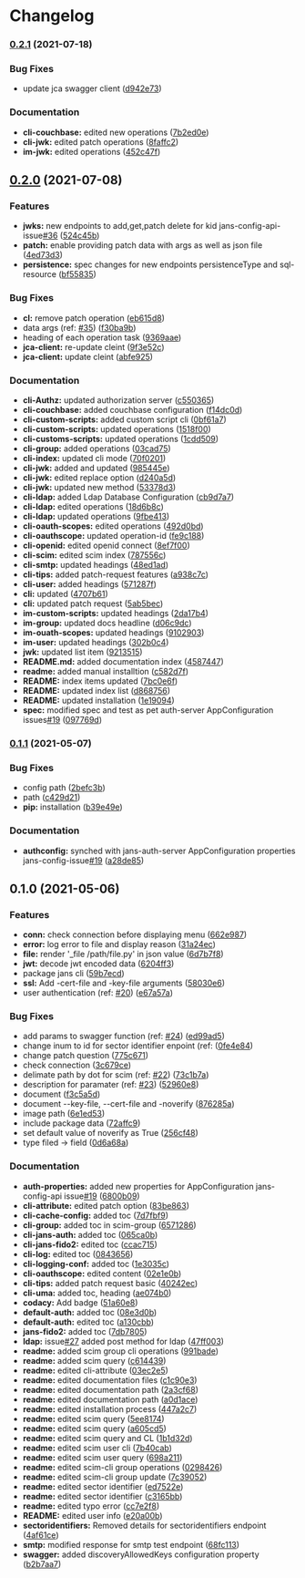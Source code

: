 # Changelog

### [0.2.1](https://www.github.com/JanssenProject/jans-cli/compare/v0.2.0...v0.2.1) (2021-07-18)


### Bug Fixes

* update jca swagger client ([d942e73](https://www.github.com/JanssenProject/jans-cli/commit/d942e73378168e984406faca7cc5ac5f7632dcee))


### Documentation

* **cli-couchbase:** edited new operations ([7b2ed0e](https://www.github.com/JanssenProject/jans-cli/commit/7b2ed0e331f162aa2181fdf7ecef378483808024))
* **cli-jwk:** edited patch operations ([8faffc2](https://www.github.com/JanssenProject/jans-cli/commit/8faffc2708cb1c43191397c49f4a8c74cfe5a60e))
* **im-jwk:** edited operations ([452c47f](https://www.github.com/JanssenProject/jans-cli/commit/452c47f749ba34c86f0205494f231807ea8e9977))

## [0.2.0](https://www.github.com/JanssenProject/jans-cli/compare/v0.1.1...v0.2.0) (2021-07-08)


### Features

* **jwks:** new endpoints to add,get,patch delete for kid jans-config-api-issue[#36](https://www.github.com/JanssenProject/jans-cli/issues/36) ([524c45b](https://www.github.com/JanssenProject/jans-cli/commit/524c45b12d049b6e0ea7845864dd7fa2e24e66c7))
* **patch:** enable providing patch data with args as well as json file ([4ed73d3](https://www.github.com/JanssenProject/jans-cli/commit/4ed73d39f9e7ce8aee86ccd9535abb72e842b4cb))
* **persistence:** spec changes for new endpoints persistenceType and sql-resource ([bf55835](https://www.github.com/JanssenProject/jans-cli/commit/bf55835b6ef556e6b3d02ade4b8074652640338c))


### Bug Fixes

* **cl:** remove patch operation ([eb615d8](https://www.github.com/JanssenProject/jans-cli/commit/eb615d866fc161ef4b4ea5e3a8bb5c4e28d0afa4))
* data args (ref: [#35](https://www.github.com/JanssenProject/jans-cli/issues/35)) ([f30ba9b](https://www.github.com/JanssenProject/jans-cli/commit/f30ba9bf58fd221ffbb5a5e5d988c289d2df08d5))
* heading of each operation task ([9369aae](https://www.github.com/JanssenProject/jans-cli/commit/9369aaed54011d06c95d0900d9bca2d193b67caf))
* **jca-client:** re-update cleint ([9f3e52c](https://www.github.com/JanssenProject/jans-cli/commit/9f3e52c00ae690be4125f13823fb92ca7438d6f9))
* **jca-client:** update cleint ([abfe925](https://www.github.com/JanssenProject/jans-cli/commit/abfe925e7b85a01599b84e8254946128a9c39129))


### Documentation

* **cli-Authz:** updated authorization server ([c550365](https://www.github.com/JanssenProject/jans-cli/commit/c550365bcd6a28646bcea4c9b8b6dcc703aa1afa))
* **cli-couchbase:** added couchbase configuration ([f14dc0d](https://www.github.com/JanssenProject/jans-cli/commit/f14dc0d2adf41644949b5c1f96aae5af66da20e0))
* **cli-custom-scripts:** added custom script cli ([0bf61a7](https://www.github.com/JanssenProject/jans-cli/commit/0bf61a7ffae7c362ba80161dfc21a42bf3ff9656))
* **cli-custom-scripts:** updated operations ([1518f00](https://www.github.com/JanssenProject/jans-cli/commit/1518f00f26de22bf78901860576c2b8e474bc294))
* **cli-customs-scripts:** updated operations ([1cdd509](https://www.github.com/JanssenProject/jans-cli/commit/1cdd50965ee79fd9d23eb6d4e09be9dd9f4181ec))
* **cli-group:** added operations ([03cad75](https://www.github.com/JanssenProject/jans-cli/commit/03cad75a7679f26ea3827a04294fb0ea31dde8aa))
* **cli-index:** updated cli mode ([70f0201](https://www.github.com/JanssenProject/jans-cli/commit/70f02014406eb09a73fd4febfaccad6340701b80))
* **cli-jwk:** added and updated ([985445e](https://www.github.com/JanssenProject/jans-cli/commit/985445e3eb5d2cbfd90898be8bb1ad1170db81b6))
* **cli-jwk:** edited replace option ([d240a5d](https://www.github.com/JanssenProject/jans-cli/commit/d240a5d1c0aeabc189e309d2191008cf5be6853e))
* **cli-jwk:** updated new method ([53378d3](https://www.github.com/JanssenProject/jans-cli/commit/53378d3f39dabba822e33b3080eb425e419bedaf))
* **cli-ldap:** added Ldap Database Configuration ([cb9d7a7](https://www.github.com/JanssenProject/jans-cli/commit/cb9d7a76697a203ab3fafe1b2360796c5676a476))
* **cli-ldap:** edited operations ([18d6b8c](https://www.github.com/JanssenProject/jans-cli/commit/18d6b8c2037ced6a7ddcbe653e26b982ecf289f3))
* **cli-ldap:** updated operations ([9fbe413](https://www.github.com/JanssenProject/jans-cli/commit/9fbe413a4c6f88461a2327e7c60b3422eef67ef1))
* **cli-oauth-scopes:** edited operations ([492d0bd](https://www.github.com/JanssenProject/jans-cli/commit/492d0bdd1f27c6e8b1395c7e4faa7a1a5f9e30c3))
* **cli-oauthscope:** updated operation-id ([fe9c188](https://www.github.com/JanssenProject/jans-cli/commit/fe9c18869a6482d9453f0a62c3a8411246ee4d03))
* **cli-openid:** edited openid connect ([8ef7f00](https://www.github.com/JanssenProject/jans-cli/commit/8ef7f0012505aca05bc31a57adf1667eea4689b5))
* **cli-scim:** edited scim index ([787556c](https://www.github.com/JanssenProject/jans-cli/commit/787556c12ccc9a915f8a287106b11749adec628d))
* **cli-smtp:** updated headings ([48ed1ad](https://www.github.com/JanssenProject/jans-cli/commit/48ed1ad6959ce5870b821199df660e6f4ed6bfee))
* **cli-tips:** added patch-request features ([a938c7c](https://www.github.com/JanssenProject/jans-cli/commit/a938c7ca307ed9ba412067dec81088fc4c1ac033))
* **cli-user:** added headings ([571287f](https://www.github.com/JanssenProject/jans-cli/commit/571287f319b10e93cb7fdd4c22fcafed414a31cd))
* **cli:** updated ([4707b61](https://www.github.com/JanssenProject/jans-cli/commit/4707b617e23e74294250436e60e790ccb3460ea3))
* **cli:** updated patch request ([5ab5bec](https://www.github.com/JanssenProject/jans-cli/commit/5ab5becf623999d010954a899edec8e9da90a27a))
* **im-custom-scripts:** updated headings ([2da17b4](https://www.github.com/JanssenProject/jans-cli/commit/2da17b4b43c4773b3f740f0967c8b2947e9d9a28))
* **im-group:** updated docs headline ([d06c9dc](https://www.github.com/JanssenProject/jans-cli/commit/d06c9dce9e11ae4002f6223959dd638d176f1668))
* **im-ouath-scopes:** updated headings ([9102903](https://www.github.com/JanssenProject/jans-cli/commit/9102903b15a0edee54a29f4f33aeb05ea619ed8d))
* **im-user:** updated headings ([302b0c4](https://www.github.com/JanssenProject/jans-cli/commit/302b0c4616405e2b72f3fa8eb2b770c301539f64))
* **jwk:** updated list item ([9213515](https://www.github.com/JanssenProject/jans-cli/commit/9213515562337f9595e3e3584e27b69028668f3e))
* **README.md:** added documentation index ([4587447](https://www.github.com/JanssenProject/jans-cli/commit/4587447b1327437f54f604d29a228894f7545111))
* **readme:** added manual installtion ([c582d7f](https://www.github.com/JanssenProject/jans-cli/commit/c582d7f73d42f888798a6070b73c6986ffe4c481))
* **README:** index items updated ([7bc0e6f](https://www.github.com/JanssenProject/jans-cli/commit/7bc0e6f4aea430c7814644acdf99ab6c18da1a5e))
* **README:** updated index list ([d868756](https://www.github.com/JanssenProject/jans-cli/commit/d8687564ebbd6b086a58c859b67871818c4ec90a))
* **README:** updated installation ([1e19094](https://www.github.com/JanssenProject/jans-cli/commit/1e19094d1604b3d42f61ab6b41ac4244e1f6294d))
* **spec:** modified spec and test as pet auth-server AppConfiguration issues[#19](https://www.github.com/JanssenProject/jans-cli/issues/19) ([097769d](https://www.github.com/JanssenProject/jans-cli/commit/097769d7888e90bca5bae06cfda2159ae12cc23c))

### [0.1.1](https://www.github.com/JanssenProject/jans-cli/compare/v0.1.0...v0.1.1) (2021-05-07)


### Bug Fixes

* config path ([2befc3b](https://www.github.com/JanssenProject/jans-cli/commit/2befc3b1aeed3f5dea3646f2a0e32e5b56722c8c))
* path ([c429d21](https://www.github.com/JanssenProject/jans-cli/commit/c429d21c77d66e8657bb79031ca4bbe795baff9b))
* **pip:** installation ([b39e49e](https://www.github.com/JanssenProject/jans-cli/commit/b39e49ef43a7eb603fa64f85b63c41c6281b6ecf))


### Documentation

* **authconfig:** synched with jans-auth-server AppConfiguration properties jans-config-issue[#19](https://www.github.com/JanssenProject/jans-cli/issues/19) ([a28de85](https://www.github.com/JanssenProject/jans-cli/commit/a28de85eec90d35d2c6d526bb6e1fa7aca1b730d))

## 0.1.0 (2021-05-06)


### Features

* **conn:** check connection before displaying menu ([662e987](https://www.github.com/JanssenProject/jans-cli/commit/662e987aa91978cc70b1e5bd49ae0a69f01e4608))
* **error:** log error to file and display reason ([31a24ec](https://www.github.com/JanssenProject/jans-cli/commit/31a24ecddf18e5499db76b534fa0cbe662b8d425))
* **file:** render '_file /path/file.py' in json value ([6d7b7f8](https://www.github.com/JanssenProject/jans-cli/commit/6d7b7f87d631745ecd77b1a9745386cd23f4cea9))
* **jwt:** decode jwt encoded data ([6204ff3](https://www.github.com/JanssenProject/jans-cli/commit/6204ff3c8a1cd6e360ad45f1d63f9f6f6c9cafa6))
* package jans cli ([59b7ecd](https://www.github.com/JanssenProject/jans-cli/commit/59b7ecd8a48ffec0776e4d99cf75a2f58427e5a8))
* **ssl:** Add -cert-file and -key-file arguments ([58030e6](https://www.github.com/JanssenProject/jans-cli/commit/58030e673d6dc097c67c448bae7cf4e228e55186))
* user authentication (ref: [#20](https://www.github.com/JanssenProject/jans-cli/issues/20)) ([e67a57a](https://www.github.com/JanssenProject/jans-cli/commit/e67a57af1674fe10218463d1f66d60c9343c2c3a))


### Bug Fixes

* add params to swagger function (ref: [#24](https://www.github.com/JanssenProject/jans-cli/issues/24)) ([ed99ad5](https://www.github.com/JanssenProject/jans-cli/commit/ed99ad505319428563a24f543841eb3d16a77141))
* change inum to id for sector identifier enpoint (ref: ([0fe4e84](https://www.github.com/JanssenProject/jans-cli/commit/0fe4e84720344b4efa5dcabd1103e65a757c1dd5))
* change patch question ([775c671](https://www.github.com/JanssenProject/jans-cli/commit/775c671f2865ff650a4708f581bac84f4772a32a))
* check connection ([3c679ce](https://www.github.com/JanssenProject/jans-cli/commit/3c679ce425e0977791610e2e77fd0318b8df7fd9))
* delimate path by dot for scim (ref: [#22](https://www.github.com/JanssenProject/jans-cli/issues/22)) ([73c1b7a](https://www.github.com/JanssenProject/jans-cli/commit/73c1b7aea1a0460cfb93826098b5c55775464bf6))
* description for paramater (ref: [#23](https://www.github.com/JanssenProject/jans-cli/issues/23)) ([52960e8](https://www.github.com/JanssenProject/jans-cli/commit/52960e82b1253c937ba7ad2301135b2537c6959a))
* document ([f3c5a5d](https://www.github.com/JanssenProject/jans-cli/commit/f3c5a5d30c89b975da0b18064bab9bc955927c74))
* document --key-file, --cert-file and -noverify ([876285a](https://www.github.com/JanssenProject/jans-cli/commit/876285aedead55745adb43590a0771193e98b1ce))
* image path ([6e1ed53](https://www.github.com/JanssenProject/jans-cli/commit/6e1ed53cc7ed052d422b766245e9568c491fb8cc))
* include package data ([72affc9](https://www.github.com/JanssenProject/jans-cli/commit/72affc919842cf2e488e8c40101e82b61a865c65))
* set default value of noverify as True ([256cf48](https://www.github.com/JanssenProject/jans-cli/commit/256cf48ae6ff4eb8f02c5e9f777bb8118a3201ba))
* type filed -> field ([0d6a68a](https://www.github.com/JanssenProject/jans-cli/commit/0d6a68a42d5cfe322c13190d0ffc135be7f45952))


### Documentation

* **auth-properties:** added new properties for AppConfiguration jans-config-api issue[#19](https://www.github.com/JanssenProject/jans-cli/issues/19) ([6800b09](https://www.github.com/JanssenProject/jans-cli/commit/6800b092e0e528b54d6ed2648e72bbdf47354031))
* **cli-attribute:** edited patch option ([83be863](https://www.github.com/JanssenProject/jans-cli/commit/83be86382a508b0c6a14f607badcefeb113023af))
* **cli-cache-config:** added toc ([7d7fbf9](https://www.github.com/JanssenProject/jans-cli/commit/7d7fbf956e8217a52fc0c6fb1aea90a94d7e65ef))
* **cli-group:** added toc in scim-group ([6571286](https://www.github.com/JanssenProject/jans-cli/commit/6571286b88bac0ae6ee376dd0d123a70119d35f8))
* **cli-jans-auth:** added toc ([065ca0b](https://www.github.com/JanssenProject/jans-cli/commit/065ca0b057132fac7023ce470567f074afb2220d))
* **cli-jans-fido2:** edited toc ([ccac715](https://www.github.com/JanssenProject/jans-cli/commit/ccac71546981a934d0f7a795576179561bcbba1f))
* **cli-log:** edited toc ([0843656](https://www.github.com/JanssenProject/jans-cli/commit/08436568e7eb33471618a12f446ea825a2954ab5))
* **cli-logging-conf:** added toc ([1e3035c](https://www.github.com/JanssenProject/jans-cli/commit/1e3035cc11007055cddca82f01f590a0cd2658bb))
* **cli-oauthscope:** edited content ([02e1e0b](https://www.github.com/JanssenProject/jans-cli/commit/02e1e0b282ddced55769557c73faa14a5fa83104))
* **cli-tips:** added patch request basic ([40242ec](https://www.github.com/JanssenProject/jans-cli/commit/40242ec0e97971276180e9b30d684bedc3df253d))
* **cli-uma:** added toc, heading ([ae074b0](https://www.github.com/JanssenProject/jans-cli/commit/ae074b0548450d489a17969123962ce62df2ce72))
* **codacy:** Add badge ([51a60e8](https://www.github.com/JanssenProject/jans-cli/commit/51a60e8b06aacf217fef1469220266abd6bd1e0a))
* **default-auth:** added toc ([08e3d0b](https://www.github.com/JanssenProject/jans-cli/commit/08e3d0b066b611641243872855e885b49a8c4a27))
* **default-auth:** edited toc ([a130cbb](https://www.github.com/JanssenProject/jans-cli/commit/a130cbb82dad4142bf83d470bbb6d813110416a0))
* **jans-fido2:** added toc ([7db7805](https://www.github.com/JanssenProject/jans-cli/commit/7db7805364fb09411435293d8856d29dbb0d8aea))
* **ldap:** issue[#27](https://www.github.com/JanssenProject/jans-cli/issues/27) added post method for ldap ([47ff003](https://www.github.com/JanssenProject/jans-cli/commit/47ff0032935b8c6429d436bd98ea344b76189e1e))
* **readme:** added scim group cli operations ([991bade](https://www.github.com/JanssenProject/jans-cli/commit/991badeabac6b67bf22ab736a1bc9d4408fd5f88))
* **readme:** added scim query ([c614439](https://www.github.com/JanssenProject/jans-cli/commit/c614439482a348aedf7560795c025fe9e63e9e2a))
* **readme:** edited cli-attribute ([03ec2e5](https://www.github.com/JanssenProject/jans-cli/commit/03ec2e54b6aafde8fb60030c2279c339a017bb87))
* **readme:** edited documentation files ([c1c90e3](https://www.github.com/JanssenProject/jans-cli/commit/c1c90e3274a9816e3549dcb06b542b1ec916c1c1))
* **readme:** edited documentation path ([2a3cf68](https://www.github.com/JanssenProject/jans-cli/commit/2a3cf68ab3900b93d9c7be47885629a4744bb8c1))
* **readme:** edited documentation path ([a0d1ace](https://www.github.com/JanssenProject/jans-cli/commit/a0d1acea71fb12c39eb0b4d0132e7aa4d4dc13f3))
* **readme:** edited installation process ([447a2c7](https://www.github.com/JanssenProject/jans-cli/commit/447a2c7d1f5ac889d970f6f08d1363aab722f9cf))
* **readme:** edited scim query ([5ee8174](https://www.github.com/JanssenProject/jans-cli/commit/5ee81748f7403c94023f2150a899df06fa65a34c))
* **readme:** edited scim query ([a605cd5](https://www.github.com/JanssenProject/jans-cli/commit/a605cd5e8103b9ab023af946f55a90abbc464755))
* **readme:** edited scim query and CL ([1b1d32d](https://www.github.com/JanssenProject/jans-cli/commit/1b1d32de98c69ad255c973650103dd51a05c0efd))
* **readme:** edited scim user cli ([7b40cab](https://www.github.com/JanssenProject/jans-cli/commit/7b40cab1d82354fb13abbb8c70324509cf34c660))
* **readme:** edited scim user query ([698a211](https://www.github.com/JanssenProject/jans-cli/commit/698a211b95fdb208a2b5658eb4d624af16c5d5b0))
* **readme:** edited scim-cli group operations ([0298426](https://www.github.com/JanssenProject/jans-cli/commit/0298426ccbb0f07c3b67498675511c1ce2d7cfda))
* **readme:** edited scim-cli group update ([7c39052](https://www.github.com/JanssenProject/jans-cli/commit/7c39052db45143f32b85663ebc2d741538172cb2))
* **readme:** edited sector identifier ([ed7522e](https://www.github.com/JanssenProject/jans-cli/commit/ed7522ee9ea082a1d4490a605534a668d114fc0c))
* **readme:** edited sector identifier ([c3165bb](https://www.github.com/JanssenProject/jans-cli/commit/c3165bb1481843b90b297f69a526195e3541c64f))
* **readme:** edited typo error ([cc7e2f8](https://www.github.com/JanssenProject/jans-cli/commit/cc7e2f8c20d05f3ecb5a90e05f9f06aea9dfe506))
* **README:** edited user info ([e20a00b](https://www.github.com/JanssenProject/jans-cli/commit/e20a00beb88f08621ec2edcb21f3c65cd1047001))
* **sectoridentifiers:** Removed details for sectoridentifiers endpoint ([4af61ce](https://www.github.com/JanssenProject/jans-cli/commit/4af61ce9d50472498e7274458ea6442a2c3a6ba5))
* **smtp:** modified response for smtp test endpoint ([68fc113](https://www.github.com/JanssenProject/jans-cli/commit/68fc11371a482bcbb3f3a1269befbfa9ba01d03d))
* **swagger:** added discoveryAllowedKeys configuration property ([b2b7aa7](https://www.github.com/JanssenProject/jans-cli/commit/b2b7aa7db1a784bf3cd6aa96986ecb23435f9a75))

